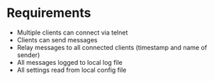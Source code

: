 # Requirements

- Multiple clients can connect via telnet
- Clients can send messages
- Relay messages to all connected clients (timestamp and name of sender)
- All messages logged to local log file
- All settings read from local config file
